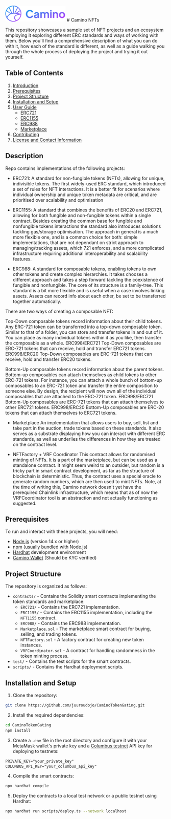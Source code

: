 <img src="https://github.com/juuroudojo/images/blob/main/camino-logo.png" height="50" /> # Camino NFTs

This repository showcases a sample set of NFT projects and an ecosystem employing it exploring different ERC standards and ways of working with them. Below you'll find a comprehensive description of what you can do with it, how each of the standard is different, as well as a guide walking you through the whole process of deploying the project and trying it out yourself.

## Table of Contents

1. [Introduction](#introduction)
2. [Prerequisites](#prerequisites)
3. [Project Structure](#project-structure)
4. [Installation and Setup](#installation-and-setup)
5. [User Guide](#user-guide)
   - [ERC721](#erc721)
   - [ERC1155](#erc1155)
   - [ERC988](#erc988)
   - [Marketplace](#marketplace)
6. [Contributing](#contributing)
7. [License and Contact Information](#license-and-contact-information)

## Description

Repo contains implementations of the following projects:

- ERC721: A standard for non-fungible tokens (NFTs), allowing for unique, indivisible tokens. The first widely-used ERC standard, which introduced a set of rules for NFT interactions. It is a better fit for scenarios where individual ownership and unique token metadata are critical, and are prioritised over scalability and optimisation

- ERC1155: A standard that combines the benefits of ERC20 and ERC721, allowing for both fungible and non-fungible tokens within a single contract. Besides creating the common base for fungible and nonfungible tokens interactions the standard also introduces solutions tackling gas/storage optimisation.
The approach in general is a much more flexible one, and is a common choice for both: simple implementations, that are not dependant on strict approach to managing/tracking assets, which 721 enforces, and a more complicated infrastructure requiring additional interoperability and scalability features.

- ERC988: A standard for composable tokens, enabling tokens to own other tokens and create complex hierarchies. It takes chooses a different approach and takes a step forward tackling the coexistence of fungible and nonfungible.
The core of its structure is a family-tree. This standard is a bit more flexible and is useful when a case involves linking assets. Assets can record info about each other, be set to be transferred together automatically.

There are two ways of creating a composable NFT:

Top-Down composable tokens record information about their child tokens. Any ERC-721 token can be transferred into a top-down composable token. Similar to that of a folder, you can store and transfer tokens in and out of it. You can place as many individual tokens within it as you like, then transfer the composable as a whole.
		ERC998/ERC721 Top-Down composables are ERC-721 tokens that can receive, hold and transfer ERC721 tokens.
		ERC998/ERC20 Top-Down composables are ERC-721 tokens that can receive, hold and transfer ERC20 tokens.


Bottom-Up composable tokens record information about the parent tokens. Bottom-up composables can attach themselves as child tokens to other ERC-721 tokens. For instance, you can attach a whole bunch of bottom-up composables to an ERC-721 token and transfer the entire composition to someone else. By design, the recipient will now own all of the individual composables that are attached to the ERC-721 token.
		ERC998/ERC721 Bottom-Up composables are ERC-721 tokens that can attach themselves to other ERC721 tokens.
		ERC998/ERC20 Bottom-Up composables are ERC-20 tokens that can attach themselves to ERC721 tokens.


- Marketplace 
An implementation that allows users to buy, sell, list and take part in the auction, trade tokens based on these standards. It also serves as a substrate displaying how you can interact with different ERC standards, as well as underlies the differences in how they are treated on the contract level.

- NFTFactory + VRF Coordinator
This contract allows for randomised minting of NFTs. It is a part of the marketplace, but can be used as a standalone contract. It might seem weird to an outsider, but random is a tricky part in smart contract development, as far as the structure of blockchain is deterministic. Thus, the contract uses a special oracle to generate random numbers, which are then used to mint NFTs. Note, at the time of writing this, Camino network doesn't yet have the prerequired Chainlink infrastructure, which means that as of now the VRFCoordinator tool is an abstraction and not actually functioning as suggested.

## Prerequisites

To run and interact with these projects, you will need:

- [Node.js](https://nodejs.org/en/download/) (version 14.x or higher)
- [npm](https://www.npmjs.com/get-npm) (usually bundled with Node.js)
- [Hardhat](https://hardhat.org/getting-started/#overview) development environment
- [Camino Wallet](https://wallet.camino.foundation/) (Should be KYC verified)

## Project Structure

The repository is organized as follows:

- `contracts/` - Contains the Solidity smart contracts implementing the token standards and marketplace:
  - `ERC721/` - Contains the ERC721 implementation.
  - `ERC1155/` - Contains the ERC1155 implementation, including the `NFT1155` contract.
  - `ERC988/` - Contains the ERC988 implementation.
  - `Marketplace.sol` - The marketplace smart contract for buying, selling, and trading tokens.
  - `NFTFactory.sol` - A factory contract for creating new token instances.
  - `VRFCoordinator.sol` - A contract for handling randomness in the token minting process.
- `test/` - Contains the test scripts for the smart contracts.
- `scripts/` - Contains the Hardhat deployment scripts.

## Installation and Setup

1. Clone the repository:

```bash
git clone https://github.com/juuroudojo/CaminoTokenGating.git
```

2. Install the required dependencies:

```bash
cd CaminoTokenGating
npm install
```

3. Create a `.env` file in the root directory and configure it with your MetaMask wallet's private key and a [Columbus testnet]() API key for deploying to testnets:

```dotenv
PRIVATE_KEY="your_private_key"
COLUMBUS_API_KEY="your_columbus_api_key"
```

4. Compile the smart contracts:

```bash
npx hardhat compile
```

5. Deploy the contracts to a local test network or a public testnet using Hardhat:

```bash
npx hardhat run scripts/deploy.ts --network localhost
```

